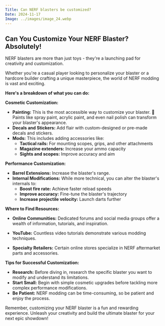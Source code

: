 ```yaml
---
Title: Can NERF blasters be customized?
Date: 2024-11-17
Image: ../images/image_24.webp
---
```


## Can You Customize Your NERF Blaster? Absolutely! 

NERF blasters are more than just toys - they're a launching pad for creativity and customization. 

Whether you're a casual player looking to personalize your blaster or a hardcore builder crafting a unique masterpiece, the world of NERF modding is vast and exciting. 

**Here's a breakdown of what you can do:**

**Cosmetic Customization:**

* **Painting:** This is the most accessible way to customize your blaster. 
  🎨 Paints like spray paint, acrylic paint, and even nail polish can transform your blaster's appearance.
* **Decals and Stickers:**  Add flair with custom-designed or pre-made decals and stickers. 
* **Mods:** This includes adding accessories like:
    * **Tactical rails:** For mounting scopes, grips, and other attachments
    * **Magazine extenders:** Increase your ammo capacity
    * **Sights and scopes:** Improve accuracy and aim

**Performance Customization:**

* **Barrel Extensions:**  Increase the blaster's range.
* **Internal Modifications:** While more technical, you can alter the blaster's internals to:
    * **Boost fire rate:** Achieve faster reload speeds
    * **Improve accuracy:**  Fine-tune the blaster's trajectory
    * **Increase projectile velocity:** Launch darts further

**Where to Find Resources:**

* **Online Communities:** Dedicated forums and social media groups offer a wealth of information, tutorials, and inspiration. 

* **YouTube:** Countless video tutorials demonstrate various modding techniques.
* **Specialty Retailers:** Certain online stores specialize in NERF aftermarket parts and accessories.


**Tips for Successful Customization:**

* **Research:** Before diving in, research the specific blaster you want to modify and understand its limitations.
* **Start Small:** Begin with simple cosmetic upgrades before tackling more complex performance modifications.
* **Be Patient:**  NERF modding can be time-consuming, so be patient and enjoy the process.


Remember, customizing your NERF blaster is a fun and rewarding experience. Unleash your creativity and build the ultimate blaster for your next epic showdown!
 
